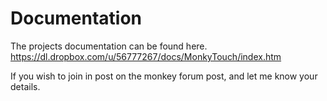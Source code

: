 # Documentation #

The projects documentation can be found here.
https://dl.dropbox.com/u/56777267/docs/MonkyTouch/index.htm

If you wish to join in post on the monkey forum post, and let me know your details.